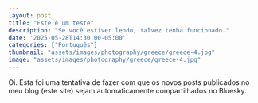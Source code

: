 ```yaml
---
layout: post
title: "Este é um teste"
description: "Se você estiver lendo, talvez tenha funcionado."
date: '2025-05-28T14:30:00-05:00'
categories: ["Português"]
thumbnail: "assets/images/photography/greece/greece-4.jpg"
image: "assets/images/photography/greece/greece-4.jpg"
---
```


Oi. Esta foi uma tentativa de fazer com que os novos posts publicados no meu blog (este site) sejam automaticamente compartilhados no Bluesky. 
